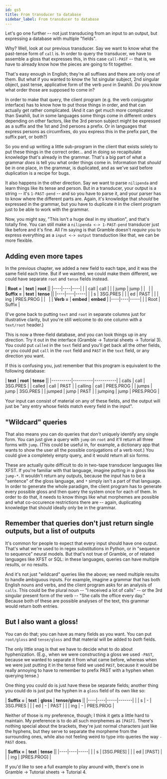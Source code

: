```yaml
---
id: gs5
title: From transducer to database
sidebar_label: From transducer to database
---
```


Let's go one further -- not just transducing from an input to an output, but expressing a database with multiple "fields".

Why?  Well, look at our previous transducer.  Say we want to know what the past-tense form of `call` is.  In order to query the transducer, we have to assemble a gloss that expresses this, in this case `call-PAST` -- that is, we have to already know how the pieces are going to fit together.  

That's easy enough in English; they're all suffixes and there are only one of them.  But what if you wanted to know the 1st singular subject, 2nd singular object, past tense, applicative form of the verb `pend` in Swahili.  Do you know what order those are supposed to come in?

In order to make that query, the client program (e.g. the verb conjugator interface) has to know how to put those things in order, and that can actually get rather complicated.  (And it can get much more complicated than Swahili, but in some languages some things come in different orders depending on other factors, like the 3rd person subject might be expressed as a suffix and the 1st and 2nd persons a prefix.  Or in languages that express persons as circumfixes, do you express this in the prefix part, the suffix part, or both?)

So you end up writing a little sub-program in the client that exists solely to put these things in the correct order... and in doing so recapitulate knowledge that's already in the grammar.  That's a big part of what a grammar *does* is tell you what order things come in.   Information that *should* be in one place, in the grammar, is duplicated, and as we've said before duplication is a recipe for bugs.

It also happens in the other direction.  Say we want to parse `nilipenda` and learn things like its tense and person.  But in a transducer, your output is a string -- it's `1-PAST-pend` -- and so you have to parse it, and your parser has to know where the different parts are.  Again, it's knowledge that *should* be expressed in the grammar, but you have to duplicate it in the client program just to be able to work with the grammar.

Now, you might say, "This isn't a huge deal in my situation", and that's totally fine.  You can still make a `nilipenda <-> 1-PAST-pend` transducer just like before and it's fine.  All I'm saying is that Gramble doesn't *require* you to express everything as a `input <-> output` transduction like that, we can be more flexible.

## Adding even more tapes

In the previous chapter, we added a new field to each tape, and it was the same field each time.  But if we wanted, we could make them different, we could have separate `root` and `tense` fields instead.

| **Root =** | **text** | **root** ||
|----|----|----|
|    | call  | call |
|    | jump  | jump |
| &nbsp; |
| **Suffix =** | **text** | **tense** ||
|----|----|-----|
|    | s  | 3SG.PRES |
|    | ed  | PAST |
|    | ing | PRES.PROG |
| &nbsp; |
| **Verb =** | **embed** | **embed** |
|----|----|-----|
|           | Root | Suffix |

(I've gone back to putting `text` and `root` in separate columns just for illustrative clarity, but you're still welcome to do one column with a `text/root` header.)

This is now a three-field database, and you can look things up in any direction.  Try it out in the interface (Gramble -> Tutorial sheets -> Tutorial 3).  You could put `called` in the `text` field and you'll get back all the other fields, or you could put `call` in the `root` field and `PAST` in the `text` field, or any direction you want.

If this is confusing you, just remember that this program is equivalent to the following database:

| **text** | **root** | **tense** ||
|----------|----------|-----------|
| calls    | call     | 3SG.PRES  |
| called   | call     | PAST      |
| calling  | call     | PRES.PROG |
| jumps    | jump     | 3SG.PRES  |
| jumped   | jump     | PAST      |
| jumping  | jump     | PRES.PROG |

Your input can consist of material on any of these fields, and the output will just be "any entry whose fields match every field in the input".

## "Wildcard" queries 
That also means you can do queries that *don't* uniquely identify any single form.  You can just give a query with `jump` on `root` and it'll return all three forms with `jump`.  (This could be useful in, for example, a dictionary app that wants to show the user all the possible conjugations of a verb root.)  You could give a completely empty query, and it would return all six forms.

These are actually quite difficult to do in two-tape transducer languages like XFST.  If you're familiar with that language, imagine putting in a gloss like `jump-*`.  It wouldn't return any outputs, because the input has to be a "sentence" of the gloss language, and `*` simply isn't a part of that language.  In order to generate the whole paradigm, the client program has to generate every possible gloss and then query the system once for each of them.  In order to do that, it needs to know things like what morphemes are possible and what co-occurence restrictions there are -- again, duplicating knowledge that should ideally only be in the grammar.

## Remember that queries don't just return single outputs, but a list of outputs

It's common for people to expect that every input should have one output.  That's what we're used to in regex substitutions in Python, or in "sequence to sequence" neural models.  But that's not true of Gramble, or of related languages like XFST or SQL: in these languages, queries can have multiple results, or no results.

And it's not just "wildcard" queries like the above; we need multiple results to handle ambiguous inputs.  For example, imagine a grammar that has both English nouns and verbs, and the client program asks for an analysis of `calls`.  This could be the plural noun -- "I received a lot of calls" -- or the 3rd singular present form of the verb -- "She calls the office every day."  Because both of these are possible analyses of the text, this grammar would return both entries.

## But I also want a gloss!

You can do that; you can have as many fields as you want.  You can put `root/gloss` and `tense/gloss` and that material will be added to *both* fields.

The only little snag is that we have to decide what to do about hyphenization.  (E.g., when we were constructing a gloss we used `-PAST`, because we wanted to separate it from what came before, whereas when we were just putting it in the tense field we used `PAST`, because it would be really annoying to have to remember to prefix PAST with a hyphen when querying tense.)

One thing you could do is just have these be separate fields; another thing you could do is just put the hyphen in a `gloss` field of its own like so:

| **Suffix =** | **text** | **gloss** | **tense/gloss** ||
|----|----|-----|-------|
|    | s  | - | 3SG.PRES |
|    | ed  | - | PAST |
|    | ing | - | PRES.PROG |

Neither of those is my preference, though; I think it gets a little hard to maintain.  My preference is to do all such morphemes as `[PAST]`.  There's nothing special about the brackets, they're just normal characters just like the hyphens, but they serve to separate the morpheme from the surrounding ones, while also not feeling weird to type into queries the way `-PAST` does.

| **Suffix =** | **text** | **tense** ||
|----|----|-----|
|    | s  | [3SG.PRES] |
|    | ed  | [PAST] |
|    | ing | [PRES.PROG] |

If you'd like to see a full example to play around with, there's one in Gramble -> Tutorial sheets -> Tutorial 4.